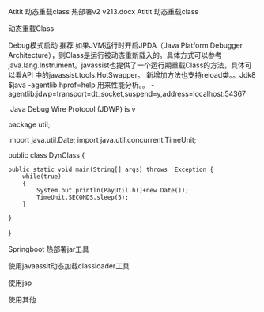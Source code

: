 Atitit 动态重载class 热部署v2 v213.docx
Atitit 动态重载class

动态重载Class

Debug模式启动 推荐
如果JVM运行时开启JPDA（Java Platform Debugger Architecture），则Class是运行被动态重新载入的。具体方式可以参考java.lang.Instrument。javassist也提供了一个运行期重载Class的方法，具体可以看API 中的javassist.tools.HotSwapper。
新增加方法也支持reload类。。Jdk8
$java -agentlib:hprof=help 用来性能分析。。
-agentlib:jdwp=transport=dt_socket,suspend=y,address=localhost:54367

 Java Debug Wire Protocol (JDWP) is v

package util;

import java.util.Date;
import java.util.concurrent.TimeUnit;

public class DynClass {
	
	public static void main(String[] args) throws  Exception {
		while(true)
		{
			System.out.println(PayUtil.h()+new Date());
			TimeUnit.SECONDS.sleep(5);
		}

	}
	
	
}

Springboot 热部署jar工具

使用javaassit动态加载classloader工具

使用jsp

使用其他
